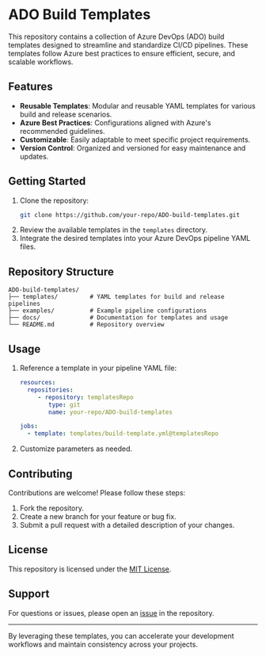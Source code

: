 # ADO Build Templates

This repository contains a collection of Azure DevOps (ADO) build templates designed to streamline and standardize CI/CD pipelines. These templates follow Azure best practices to ensure efficient, secure, and scalable workflows.

## Features

- **Reusable Templates**: Modular and reusable YAML templates for various build and release scenarios.
- **Azure Best Practices**: Configurations aligned with Azure's recommended guidelines.
- **Customizable**: Easily adaptable to meet specific project requirements.
- **Version Control**: Organized and versioned for easy maintenance and updates.

## Getting Started

1. Clone the repository:
    ```bash
    git clone https://github.com/your-repo/ADO-build-templates.git
    ```
2. Review the available templates in the `templates` directory.
3. Integrate the desired templates into your Azure DevOps pipeline YAML files.

## Repository Structure

```
ADO-build-templates/
├── templates/         # YAML templates for build and release pipelines
├── examples/          # Example pipeline configurations
├── docs/              # Documentation for templates and usage
└── README.md          # Repository overview
```

## Usage

1. Reference a template in your pipeline YAML file:
    ```yaml
    resources:
      repositories:
         - repository: templatesRepo
            type: git
            name: your-repo/ADO-build-templates

    jobs:
      - template: templates/build-template.yml@templatesRepo
    ```
2. Customize parameters as needed.

## Contributing

Contributions are welcome! Please follow these steps:
1. Fork the repository.
2. Create a new branch for your feature or bug fix.
3. Submit a pull request with a detailed description of your changes.

## License

This repository is licensed under the [MIT License](LICENSE).

## Support

For questions or issues, please open an [issue](https://github.com/your-repo/ADO-build-templates/issues) in the repository.

---
By leveraging these templates, you can accelerate your development workflows and maintain consistency across your projects.